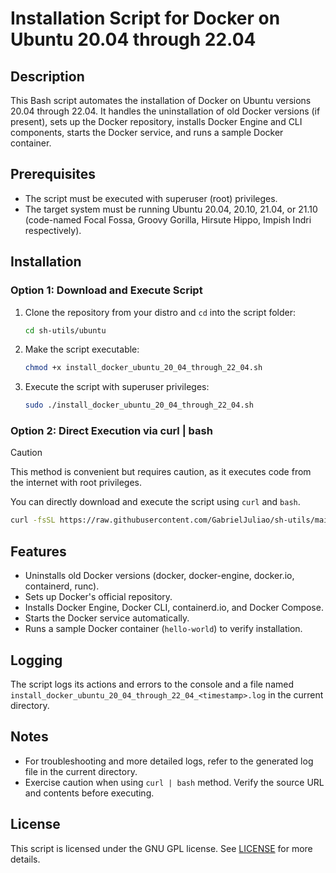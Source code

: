 # Installation Script for Docker on Ubuntu 20.04 through 22.04

## Description

This Bash script automates the installation of Docker on Ubuntu versions 20.04 through 22.04. It handles the uninstallation of old Docker versions (if present), sets up the Docker repository, installs Docker Engine and CLI components, starts the Docker service, and runs a sample Docker container.

## Prerequisites

- The script must be executed with superuser (root) privileges.
- The target system must be running Ubuntu 20.04, 20.10, 21.04, or 21.10 (code-named Focal Fossa, Groovy Gorilla, Hirsute Hippo, Impish Indri respectively).

## Installation

### Option 1: Download and Execute Script

1. Clone the repository from your distro and `cd` into the script folder:
   ```bash
   cd sh-utils/ubuntu
   ```

2. Make the script executable:
   ```bash
   chmod +x install_docker_ubuntu_20_04_through_22_04.sh
   ```

3. Execute the script with superuser privileges:
   ```bash
   sudo ./install_docker_ubuntu_20_04_through_22_04.sh
   ```

### Option 2: Direct Execution via curl | bash
> [!CAUTION]
> This method is convenient but requires caution, as it executes code from the internet with root privileges.

You can directly download and execute the script using `curl` and `bash`.

```bash
curl -fsSL https://raw.githubusercontent.com/GabrielJuliao/sh-utils/main/ubuntu/install_docker_ubuntu_20_04_through_22_04.sh | sudo bash -s --
```

## Features

- Uninstalls old Docker versions (docker, docker-engine, docker.io, containerd, runc).
- Sets up Docker's official repository.
- Installs Docker Engine, Docker CLI, containerd.io, and Docker Compose.
- Starts the Docker service automatically.
- Runs a sample Docker container (`hello-world`) to verify installation.

## Logging

The script logs its actions and errors to the console and a file named `install_docker_ubuntu_20_04_through_22_04_<timestamp>.log` in the current directory.

## Notes

- For troubleshooting and more detailed logs, refer to the generated log file in the current directory.
- Exercise caution when using `curl | bash` method. Verify the source URL and contents before executing.

## License

This script is licensed under the GNU GPL license. See [LICENSE](../LICENSE) for more details.
